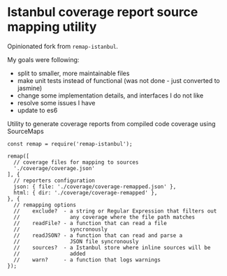 # Istanbul coverage report source mapping utility

Opinionated fork from `remap-istanbul`.

My goals were following:

 - split to smaller, more maintainable files
 - make unit tests instead of functional (was not done - just converted to jasmine)  
 - change some implementation details, and interfaces I do not like
 - resolve some issues I have
 - update to es6

Utility to generate coverage reports from compiled code coverage using SourceMaps 

```JS
const remap = require('remap-istanbul');

remap([
  // coverage files for mapping to sources
  './coverage/coverage.json'
], {
  // reporters configuration
  json: { file: './coverage/coverage-remapped.json' },
  html: { dir: './coverage/coverage-remapped' },
}, {
  // remapping options
  //    exclude?  - a string or Regular Expression that filters out
  //                any coverage where the file path matches
  //    readFile? - a function that can read a file
  //                syncronously
  //    readJSON? - a function that can read and parse a
  //                JSON file syncronously
  //    sources?  - a Istanbul store where inline sources will be
  //                added
  //    warn?     - a function that logs warnings
});
```
